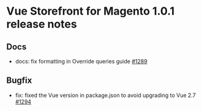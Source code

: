 # Vue Storefront for Magento 1.0.1 release notes

## Docs
- docs: fix formatting in Override queries guide [#1289](https://github.com/vuestorefront/magento2/pull/1289)

## Bugfix
- fix: fixed the Vue version in package.json to avoid upgrading to Vue 2.7 [#1294](https://github.com/vuestorefront/magento2/pull/1294)
